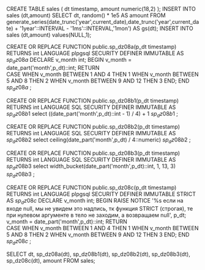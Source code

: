 CREATE TABLE sales 
(
dt timestamp,
amount numeric(18,2)
);
INSERT INTO sales (dt,amount)
SELECT 
	dt,
	random() * 1e5 AS amount 
FROM 
	generate_series(date_trunc('year',current_date),date_trunc('year',current_date) + '1year'::INTERVAL - '1ms'::INTERVAL,'1mon') AS gs(dt);
INSERT INTO sales (dt,amount) values(NULL,1); 

CREATE OR REPLACE FUNCTION public.sp_dz08a(p_dt timestamp)
RETURNS int
 LANGUAGE plpgsql
 SECURITY DEFINER
 IMMUTABLE 
AS 
$sp_dz08a$
DECLARE 
	v_month int;
BEGIN
	v_month = date_part('month',p_dt)::int;
	RETURN  
		CASE 
			WHEN v_month BETWEEN 1 AND 4 THEN 1
			WHEN v_month BETWEEN 5 AND 8 THEN 2
			WHEN v_month BETWEEN 9 AND 12 THEN 3
		END;
END
$sp_dz08a$
;  

CREATE OR REPLACE FUNCTION public.sp_dz08b1(p_dt timestamp)
RETURNS int
 LANGUAGE SQL
 SECURITY DEFINER
 IMMUTABLE
AS 
$sp_dz08b1$
	select ((date_part('month',p_dt)::int - 1) / 4) + 1
$sp_dz08b1$
;  

CREATE OR REPLACE FUNCTION public.sp_dz08b2(p_dt timestamp)
RETURNS int
 LANGUAGE SQL
 SECURITY DEFINER
 IMMUTABLE
AS 
$sp_dz08b2$
	select ceiling(date_part('month',p_dt) / 4::numeric)
$sp_dz08b2$
;  

CREATE OR REPLACE FUNCTION public.sp_dz08b3(p_dt timestamp)
RETURNS int
 LANGUAGE SQL
 SECURITY DEFINER
 IMMUTABLE
AS 
$sp_dz08b3$
	select width_bucket(date_part('month',p_dt)::int, 1, 13, 3)
$sp_dz08b3$
;  

CREATE OR REPLACE FUNCTION public.sp_dz08c(p_dt timestamp)
RETURNS int
 LANGUAGE plpgsql
 SECURITY DEFINER
 IMMUTABLE 
 STRICT
AS 
$sp_dz08c$
DECLARE 
	v_month int;
BEGIN
	RAISE NOTICE '%s если на входе null, мы не увидем это надпись, тк функция STRICT (строгая), те при нулевом аргументе в тело не заходим, а возвращаем null', p_dt;
	v_month = date_part('month',p_dt)::int;
	RETURN  
		CASE 
			WHEN v_month BETWEEN 1 AND 4 THEN 1
			WHEN v_month BETWEEN 5 AND 8 THEN 2
			WHEN v_month BETWEEN 9 AND 12 THEN 3
		END;
END
$sp_dz08c$
;  


SELECT 
	dt,
	sp_dz08a(dt),
	sp_dz08b1(dt),
	sp_dz08b2(dt),
	sp_dz08b3(dt),
	sp_dz08c(dt),
	amount 
FROM 
	sales;

